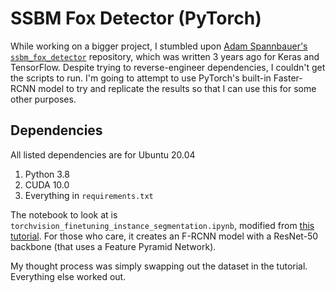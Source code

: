 # SSBM Fox Detector (PyTorch)

While working on a bigger project, I stumbled upon [Adam Spannbauer's `ssbm_fox_detector`](https://github.com/AdamSpannbauer/ssbm_fox_detector) repository, which was written 3 years ago for Keras and TensorFlow. 
Despite trying to reverse-engineer dependencies, I couldn't get the scripts to run.
I'm going to attempt to use PyTorch's built-in Faster-RCNN model to try and replicate the results so that I can use this for some other purposes.

## Dependencies
All listed dependencies are for Ubuntu 20.04
1. Python 3.8
2. CUDA 10.0
3. Everything in `requirements.txt`

The notebook to look at is `torchvision_finetuning_instance_segmentation.ipynb`, modified from [this tutorial](https://pytorch.org/tutorials/intermediate/torchvision_tutorial.html#testing-forward-method-optional).
For those who care, it creates an F-RCNN model with a ResNet-50 backbone (that uses a Feature Pyramid Network).

My thought process was simply swapping out the dataset in the tutorial. Everything else worked out.